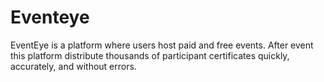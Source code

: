 # Eventeye
EventEye is a platform where users host paid and free events. After event this platform distribute thousands of participant certificates quickly, accurately, and without errors.
